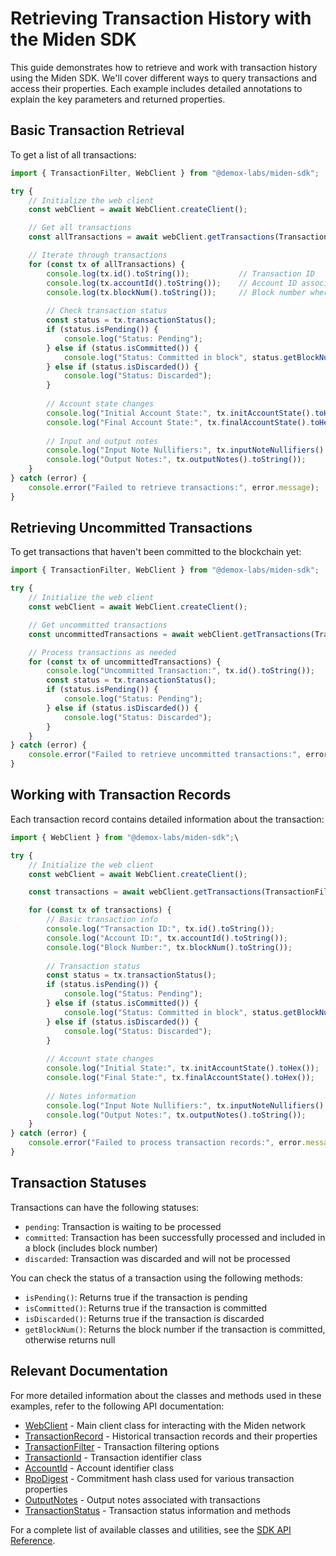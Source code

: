 # Retrieving Transaction History with the Miden SDK

This guide demonstrates how to retrieve and work with transaction history using the Miden SDK. We'll cover different ways to query transactions and access their properties. Each example includes detailed annotations to explain the key parameters and returned properties.

## Basic Transaction Retrieval

To get a list of all transactions:

```typescript
import { TransactionFilter, WebClient } from "@demox-labs/miden-sdk";

try {
    // Initialize the web client
    const webClient = await WebClient.createClient();

    // Get all transactions
    const allTransactions = await webClient.getTransactions(TransactionFilter.all());

    // Iterate through transactions
    for (const tx of allTransactions) {
        console.log(tx.id().toString());           // Transaction ID
        console.log(tx.accountId().toString());    // Account ID associated with the transaction
        console.log(tx.blockNum().toString());     // Block number where the transaction was included
        
        // Check transaction status
        const status = tx.transactionStatus();
        if (status.isPending()) {
            console.log("Status: Pending");
        } else if (status.isCommitted()) {
            console.log("Status: Committed in block", status.getBlockNum());
        } else if (status.isDiscarded()) {
            console.log("Status: Discarded");
        }
        
        // Account state changes
        console.log("Initial Account State:", tx.initAccountState().toHex());
        console.log("Final Account State:", tx.finalAccountState().toHex());
        
        // Input and output notes
        console.log("Input Note Nullifiers:", tx.inputNoteNullifiers().map(n => n.toHex()));
        console.log("Output Notes:", tx.outputNotes().toString());
    }
} catch (error) {
    console.error("Failed to retrieve transactions:", error.message);
}
```

## Retrieving Uncommitted Transactions

To get transactions that haven't been committed to the blockchain yet:

```typescript
import { TransactionFilter, WebClient } from "@demox-labs/miden-sdk";

try {
    // Initialize the web client
    const webClient = await WebClient.createClient();

    // Get uncommitted transactions
    const uncommittedTransactions = await webClient.getTransactions(TransactionFilter.uncomitted());

    // Process transactions as needed
    for (const tx of uncommittedTransactions) {
        console.log("Uncommitted Transaction:", tx.id().toString());
        const status = tx.transactionStatus();
        if (status.isPending()) {
            console.log("Status: Pending");
        } else if (status.isDiscarded()) {
            console.log("Status: Discarded");
        }
    }
} catch (error) {
    console.error("Failed to retrieve uncommitted transactions:", error.message);
}
```

## Working with Transaction Records

Each transaction record contains detailed information about the transaction:

```typescript
import { WebClient } from "@demox-labs/miden-sdk";\

try {
    // Initialize the web client
    const webClient = await WebClient.createClient();

    const transactions = await webClient.getTransactions(TransactionFilter.all());

    for (const tx of transactions) {
        // Basic transaction info
        console.log("Transaction ID:", tx.id().toString());
        console.log("Account ID:", tx.accountId().toString());
        console.log("Block Number:", tx.blockNum().toString());
        
        // Transaction status
        const status = tx.transactionStatus();
        if (status.isPending()) {
            console.log("Status: Pending");
        } else if (status.isCommitted()) {
            console.log("Status: Committed in block", status.getBlockNum());
        } else if (status.isDiscarded()) {
            console.log("Status: Discarded");
        }
        
        // Account state changes
        console.log("Initial State:", tx.initAccountState().toHex());
        console.log("Final State:", tx.finalAccountState().toHex());
        
        // Notes information
        console.log("Input Note Nullifiers:", tx.inputNoteNullifiers().map(n => n.toHex()));
        console.log("Output Notes:", tx.outputNotes().toString());
    }
} catch (error) {
    console.error("Failed to process transaction records:", error.message);
}
```

## Transaction Statuses

Transactions can have the following statuses:
- `pending`: Transaction is waiting to be processed
- `committed`: Transaction has been successfully processed and included in a block (includes block number)
- `discarded`: Transaction was discarded and will not be processed

You can check the status of a transaction using the following methods:
- `isPending()`: Returns true if the transaction is pending
- `isCommitted()`: Returns true if the transaction is committed
- `isDiscarded()`: Returns true if the transaction is discarded
- `getBlockNum()`: Returns the block number if the transaction is committed, otherwise returns null

## Relevant Documentation

For more detailed information about the classes and methods used in these examples, refer to the following API documentation:

- [WebClient](docs/src/web-client/api/classes/WebClient.md) - Main client class for interacting with the Miden network
- [TransactionRecord](docs/src/web-client/api/classes/TransactionRecord.md) - Historical transaction records and their properties
- [TransactionFilter](docs/src/web-client/api/classes/TransactionFilter.md) - Transaction filtering options
- [TransactionId](docs/src/web-client/api/classes/TransactionId.md) - Transaction identifier class
- [AccountId](docs/src/web-client/api/classes/AccountId.md) - Account identifier class
- [RpoDigest](docs/src/web-client/api/classes/RpoDigest.md) - Commitment hash class used for various transaction properties
- [OutputNotes](docs/src/web-client/api/classes/OutputNotes.md) - Output notes associated with transactions
- [TransactionStatus](docs/src/web-client/api/classes/TransactionStatus.md) - Transaction status information and methods

For a complete list of available classes and utilities, see the [SDK API Reference](docs/src/web-client/api/README.md). 
